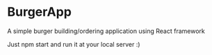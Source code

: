 # BurgerApp
A simple burger building/ordering application using React framework

Just npm start and run it at your local server :)
